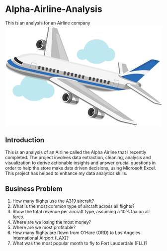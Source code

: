 # Alpha-Airline-Analysis
This is an analysis for an Airline company
![](https://github.com/yemiobolo/Alpha-Airline-Analysis/blob/main/Flight%20folder/PngItem_57732.png)

## Introduction
This is an analysis of an Airline called the Alpha Airline that I recently completed. The project involves data extraction, cleaning, analysis and visualization to derive actionable insights and answer crucial questions in order to help the store make data driven decisions, using Microsoft Excel. This project has helped to enhance my data analytics skills.

## Business Problem
1. How many flights use the A319 aircraft?
2. What is the most common type of aircraft across all flights?
3. Show the total revenue per aircraft type, assuming a 10% tax on all fares.
4. Where are we losing the most money?
5. Where are we most profitable?
6. How many flights are flown from O'Hare (ORD) to Los Angeles
International Airport (LAX)?
7. What was the most popular month to fly to Fort Lauderdale (FLL)?



